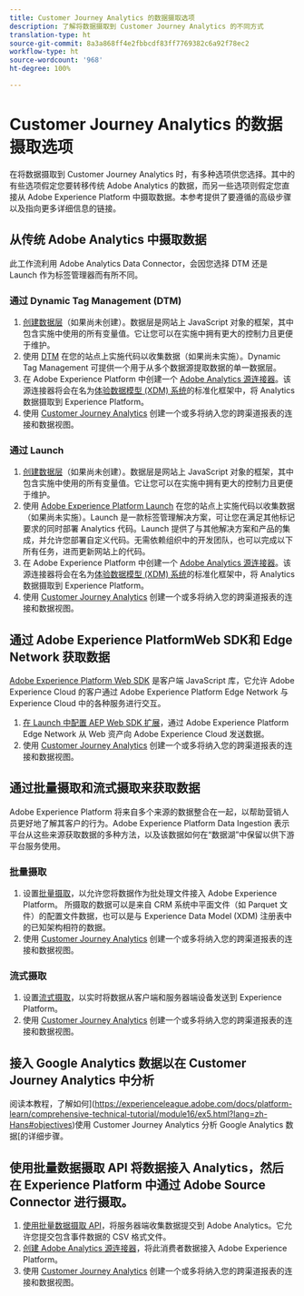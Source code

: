 ```yaml
---
title: Customer Journey Analytics 的数据摄取选项
description: 了解将数据摄取到 Customer Journey Analytics 的不同方式
translation-type: ht
source-git-commit: 8a3a868ff4e2fbbcdf83ff7769382c6a92f78ec2
workflow-type: ht
source-wordcount: '968'
ht-degree: 100%

---
```



# Customer Journey Analytics 的数据摄取选项

在将数据摄取到 Customer Journey Analytics 时，有多种选项供您选择。其中的有些选项假定您要转移传统 Adobe Analytics 的数据，而另一些选项则假定您直接从 Adobe Experience Platform 中摄取数据。本参考提供了要遵循的高级步骤以及指向更多详细信息的链接。

## 从传统 Adobe Analytics 中摄取数据

此工作流利用 Adobe Analytics Data Connector，会因您选择 DTM 还是 Launch 作为标签管理器而有所不同。

### 通过 Dynamic Tag Management (DTM)

1. [创建数据层](https://docs.adobe.com/content/help/zh-Hans/analytics/implementation/prepare/data-layer.html)（如果尚未创建）。数据层是网站上 JavaScript 对象的框架，其中包含实施中使用的所有变量值。它让您可以在实施中拥有更大的控制力且更便于维护。
1. 使用 [DTM](https://docs.adobe.com/content/help/zh-Hans/analytics/implementation/other/dtm/dtm-implementation-overview.html) 在您的站点上实施代码以收集数据（如果尚未实施）。Dynamic Tag Management 可提供一个用于从多个数据源提取数据的单一数据层。
1. 在 Adobe Experience Platform 中创建一个 [Adobe Analytics 源连接器](https://docs.adobe.com/content/help/zh-Hans/experience-platform/sources/ui-tutorials/create/adobe-applications/analytics.html)。该源连接器将会在名为[体验数据模型 (XDM) 系统](https://docs.adobe.com/content/help/zh-Hans/experience-platform/xdm/home.html)的标准化框架中，将 Analytics 数据摄取到 Experience Platform。
1. 使用 [Customer Journey Analytics](https://docs.adobe.com/content/help/zh-Hans/analytics-platform/using/cja-overview/cja-getting-started.html) 创建一个或多将纳入您的跨渠道报表的连接和数据视图。

### 通过 Launch

1. [创建数据层](https://docs.adobe.com/content/help/zh-Hans/analytics/implementation/prepare/data-layer.html)（如果尚未创建）。数据层是网站上 JavaScript 对象的框架，其中包含实施中使用的所有变量值。它让您可以在实施中拥有更大的控制力且更便于维护。
1. 使用 [Adobe Experience Platform Launch](https://docs.adobe.com/content/help/zh-Hans/analytics/implementation/launch/overview.html) 在您的站点上实施代码以收集数据（如果尚未实施）。Launch 是一款标签管理解决方案，可让您在满足其他标记要求的同时部署 Analytics 代码。Launch 提供了与其他解决方案和产品的集成，并允许您部署自定义代码。无需依赖组织中的开发团队，也可以完成以下所有任务，进而更新网站上的代码。
1. 在 Adobe Experience Platform 中创建一个 [Adobe Analytics 源连接器](https://docs.adobe.com/content/help/zh-Hans/experience-platform/sources/ui-tutorials/create/adobe-applications/analytics.html)。该源连接器将会在名为[体验数据模型 (XDM) 系统](https://docs.adobe.com/content/help/zh-Hans/experience-platform/xdm/home.html)的标准化框架中，将 Analytics 数据摄取到 Experience Platform。
1. 使用 [Customer Journey Analytics](https://docs.adobe.com/content/help/zh-Hans/analytics-platform/using/cja-overview/cja-getting-started.html) 创建一个或多将纳入您的跨渠道报表的连接和数据视图。

## 通过 Adobe Experience PlatformWeb SDK和 Edge Network 获取数据

[Adobe Experience Platform Web SDK](https://experienceleague.adobe.com/docs/experience-platform/edge/home.html?lang=zh-Hans) 是客户端 JavaScript 库，它允许 Adobe Experience Cloud 的客户通过 Adobe Experience Platform Edge Network 与 Experience Cloud 中的各种服务进行交互。

1. [在 Launch 中配置 AEP Web SDK 扩展](https://experienceleague.adobe.com/docs/launch/using/extensions-ref/adobe-extension/aep-extension/overview.html?lang=zh-Hans#configure-the-aep-web-sdk-extension)，通过 Adobe Experience Platform Edge Network 从 Web 资产向 Adobe Experience Cloud 发送数据。
1. 使用 [Customer Journey Analytics](https://docs.adobe.com/content/help/zh-Hans/analytics-platform/using/cja-overview/cja-getting-started.html) 创建一个或多将纳入您的跨渠道报表的连接和数据视图。

## 通过批量摄取和流式摄取来获取数据

Adobe Experience Platform 将来自多个来源的数据整合在一起，以帮助营销人员更好地了解其客户的行为。Adobe Experience Platform Data Ingestion 表示平台从这些来源获取数据的多种方法，以及该数据如何在“数据湖”中保留以供下游平台服务使用。

### 批量摄取

1. 设置[批量摄取](https://experienceleague.adobe.com/docs/experience-platform/ingestion/batch/overview.html?lang=zh-Hans#batch)，以允许您将数据作为批处理文件接入 Adobe Experience Platform。 所摄取的数据可以是来自 CRM 系统中平面文件（如 Parquet 文件）的配置文件数据，也可以是与 Experience Data Model (XDM) 注册表中的已知架构相符的数据。
1. 使用 [Customer Journey Analytics](https://docs.adobe.com/content/help/zh-Hans/analytics-platform/using/cja-overview/cja-getting-started.html) 创建一个或多将纳入您的跨渠道报表的连接和数据视图。

### 流式摄取

1. 设置[流式摄取](https://experienceleague.adobe.com/docs/experience-platform/ingestion/streaming/overview.html?lang=zh-Hans#streaming)，以实时将数据从客户端和服务器端设备发送到 Experience Platform。
1. 使用 [Customer Journey Analytics](https://docs.adobe.com/content/help/zh-Hans/analytics-platform/using/cja-overview/cja-getting-started.html) 创建一个或多将纳入您的跨渠道报表的连接和数据视图。

## 接入 Google Analytics 数据以在 Customer Journey Analytics 中分析

阅读本教程，了解如何](https://experienceleague.adobe.com/docs/platform-learn/comprehensive-technical-tutorial/module16/ex5.html?lang=zh-Hans#objectives)使用 Customer Journey Analytics 分析 Google Analytics 数据[的详细步骤。

## 使用批量数据摄取 API 将数据接入 Analytics，然后在 Experience Platform 中通过 Adobe Source Connector 进行摄取。

1. [使用批量数据摄取 API](https://www.adobe.io/apis/experiencecloud/analytics/docs.html#!AdobeDocs/analytics-2.0-apis/master/bdia.md)，将服务器端收集数据提交到 Adobe Analytics。它允许您提交包含事件数据的 CSV 格式文件。
1. [创建 Adobe Analytics 源连接器](https://experienceleague.adobe.com/docs/experience-platform/sources/ui-tutorials/create/adobe-applications/analytics.html?lang=zh-Hans)，将此消费者数据接入 Adobe Experience Platform。
1. 使用 [Customer Journey Analytics](https://docs.adobe.com/content/help/zh-Hans/analytics-platform/using/cja-overview/cja-getting-started.html) 创建一个或多将纳入您的跨渠道报表的连接和数据视图。